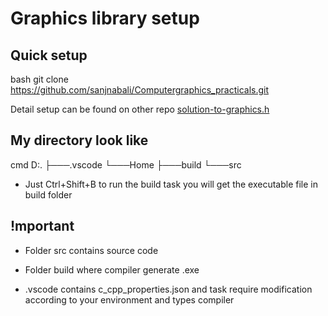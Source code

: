 # Graphics library setup 

## Quick setup

bash
git clone https://github.com/sanjnabali/Computergraphics_practicals.git


Detail setup can be found on other repo [solution-to-graphics.h](https://github.com/ullaskunder3/Solution-to-graphics.h)

## My directory look like

cmd
  D:.
├───.vscode
└───Home
    ├───build
    └───src


- Just Ctrl+Shift+B to run the build task you will get the executable file in build folder

## !mportant

- Folder src contains source code

- Folder build where compiler generate .exe

- .vscode contains c_cpp_properties.json and task require modification according to your environment and types compiler
